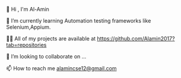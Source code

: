 👋 Hi , I'm Al-Amin

🌱 I’m currently learning Automation testing frameworks like Selenium,Appium.

👨‍💻 All of my projects are available at https://github.com/Alamin2017?tab=repositories

💞️ I’m looking to collaborate on ...

📫 How to reach me 
alamincse12@gmail.com
